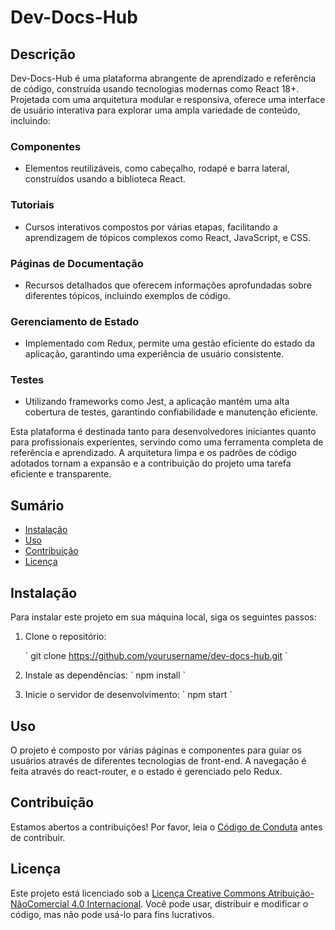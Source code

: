 # Dev-Docs-Hub

## Descrição

Dev-Docs-Hub é uma plataforma abrangente de aprendizado e referência de código, construída usando tecnologias modernas como React 18+. Projetada com uma arquitetura modular e responsiva, oferece uma interface de usuário interativa para explorar uma ampla variedade de conteúdo, incluindo:

### Componentes

- Elementos reutilizáveis, como cabeçalho, rodapé e barra lateral, construídos usando a biblioteca React.

### Tutoriais

- Cursos interativos compostos por várias etapas, facilitando a aprendizagem de tópicos complexos como React, JavaScript, e CSS.

### Páginas de Documentação

- Recursos detalhados que oferecem informações aprofundadas sobre diferentes tópicos, incluindo exemplos de código.

### Gerenciamento de Estado

- Implementado com Redux, permite uma gestão eficiente do estado da aplicação, garantindo uma experiência de usuário consistente.

### Testes

- Utilizando frameworks como Jest, a aplicação mantém uma alta cobertura de testes, garantindo confiabilidade e manutenção eficiente.

Esta plataforma é destinada tanto para desenvolvedores iniciantes quanto para profissionais experientes, servindo como uma ferramenta completa de referência e aprendizado. A arquitetura limpa e os padrões de código adotados tornam a expansão e a contribuição do projeto uma tarefa eficiente e transparente.

## Sumário

- [Instalação](#instalação)
- [Uso](#uso)
- [Contribuição](#contribuição)
- [Licença](#licença)

## Instalação

Para instalar este projeto em sua máquina local, siga os seguintes passos:

1. Clone o repositório:

   \`
   git clone <https://github.com/yourusername/dev-docs-hub.git>
   \`

2. Instale as dependências:
   \`
   npm install
   \`

3. Inicie o servidor de desenvolvimento:
   \`
   npm start
   \`

## Uso

O projeto é composto por várias páginas e componentes para guiar os usuários através de diferentes tecnologias de front-end. A navegação é feita através do react-router, e o estado é gerenciado pelo Redux.

## Contribuição

Estamos abertos a contribuições! Por favor, leia o [Código de Conduta](CODE_OF_CONDUCT.md) antes de contribuir.

## Licença

Este projeto está licenciado sob a [Licença Creative Commons Atribuição-NãoComercial 4.0 Internacional](LICENSE.md). Você pode usar, distribuir e modificar o código, mas não pode usá-lo para fins lucrativos.
